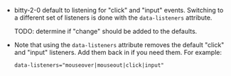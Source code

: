 - bitty-2-0 default to listening for
"click" and "input" events. Switching
to a different set of listeners is done
with the `data-listeners` attribute. 

  TODO: determine if "change" should
  be added to the defaults. 

- Note that using the `data-listeners` attribute
removes the default "click" and "input" listeners.
Add them back in if you need them. For example:

  `data-listeners="mouseover|mouseout|click|input"`
